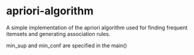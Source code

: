 # apriori-algorithm
A simple implementation of the apriori algorithm used for finding frequent itemsets and generating association rules.

min_sup and min_conf are specified in the main() 
